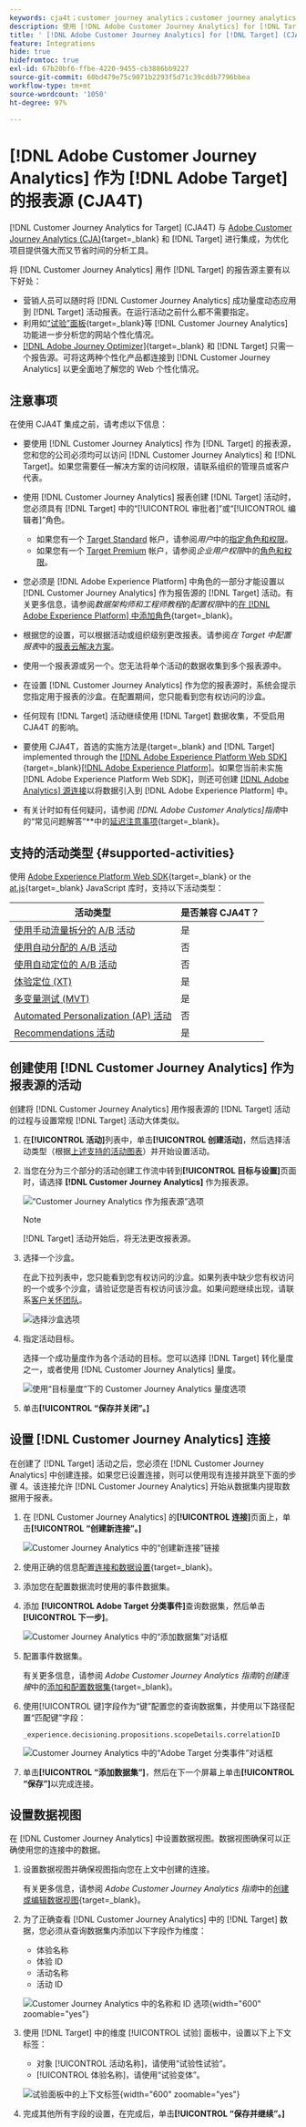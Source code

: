 ```yaml
---
keywords: cja4t；customer journey analytics；customer journey analytics for target；customer journey analytics 报表源；customer journey analytics 作为 target 的报表源
description: 使用 [!DNL Adobe Customer Journey Analytics] for [!DNL Target] (A4T) 根据 [!DNL Customer Journey Analytics] 转化量度和受众区段创建活动，并使用 [!DNL Customer Journey Analytics] 报表检查结果。
title: ' [!DNL Adobe Customer Journey Analytics] for [!DNL Target] (CJA4T) 是什么？'
feature: Integrations
hide: true
hidefromtoc: true
exl-id: 67b20bf6-ffbe-4220-9455-cb3886bb9227
source-git-commit: 60bd479e75c9071b2293f5d71c39cddb7796bbea
workflow-type: tm+mt
source-wordcount: '1050'
ht-degree: 97%

---
```


# [!DNL Adobe Customer Journey Analytics] 作为 [!DNL Adobe Target] 的报表源 (CJA4T)

[!DNL Customer Journey Analytics for Target] (CJA4T) 与 [Adobe Customer Journey Analytics (CJA)](https://experienceleague.adobe.com/docs/customer-journey-analytics.html){target=_blank} 和 [!DNL Target] 进行集成，为优化项目提供强大而又节省时间的分析工具。

将 [!DNL Customer Journey Analytics] 用作 [!DNL Target] 的报告源主要有以下好处：

* 营销人员可以随时将 [!DNL Customer Journey Analytics] 成功量度动态应用到 [!DNL Target] 活动报表。在运行活动之前什么都不需要指定。
* 利用如[“试验”面板](https://experienceleague.adobe.com/docs/analytics-platform/using/cja-workspace/panels/experimentation.html){target=_blank}等 [!DNL Customer Journey Analytics] 功能进一步分析您的网站个性化情况。
* [[!DNL Adobe Journey Optimizer]](https://experienceleague.adobe.com/docs/journey-optimizer/using/reporting/cja-ajo.html){target=_blank} 和 [!DNL Target] 只需一个报告源。可将这两种个性化产品都连接到 [!DNL Customer Journey Analytics] 以更全面地了解您的 Web 个性化情况。

## 注意事项

在使用 CJA4T 集成之前，请考虑以下信息：

* 要使用 [!DNL Customer Journey Analytics] 作为 [!DNL Target] 的报表源，您和您的公司必须均可以访问 [!DNL Customer Journey Analytics] 和 [!DNL Target]。如果您需要任一解决方案的访问权限，请联系组织的管理员或客户代表。
* 使用 [!DNL Customer Journey Analytics] 报表创建 [!DNL Target] 活动时，您必须具有 [!DNL Target] 中的“[!UICONTROL 审批者]”或“[!UICONTROL 编辑者]”角色。
   * 如果您有一个 [Target Standard](/help/main/c-intro/intro.md#section_ACD5EFF17AAB4E979CBEFA0145CCD905) 帐户，请参阅&#x200B;*用户*&#x200B;中的[指定角色和权限](/help/main/administrating-target/c-user-management/c-user-management/user-management.md#roles-permissions)。
   * 如果您有一个 [Target Premium](/help/main/c-intro/intro.md#premium) 帐户，请参阅&#x200B;*企业用户权限*&#x200B;中的[角色和权限](/help/main/administrating-target/c-user-management/property-channel/property-channel.md#roles-permissions)。

* 您必须是 [!DNL Adobe Experience Platform] 中角色的一部分才能设置以 [!DNL Customer Journey Analytics] 作为报告源的 [!DNL Target] 活动。有关更多信息，请参阅&#x200B;*数据架构师和工程师教程*&#x200B;的&#x200B;*配置权限*&#x200B;中的[在  [!DNL Adobe Experience Platform] 中添加角色](https://experienceleague.adobe.com/docs/platform-learn/getting-started-for-data-architects-and-data-engineers/configure-permissions.html){target=_blank}。
* 根据您的设置，可以根据活动或组织级别更改报表。请参阅&#x200B;*在 Target 中配置报表*&#x200B;中的[报表云解决方案](/help/main/administrating-target/reporting.md#solution)。
* 使用一个报表源或另一个。您无法将单个活动的数据收集到多个报表源中。
* 在设置 [!DNL Customer Journey Analytics] 作为您的报表源时，系统会提示您指定用于报表的沙盒。在配置期间，您只能看到您有权访问的沙盒。
* 任何现有 [!DNL Target] 活动继续使用 [!DNL Target] 数据收集，不受启用 CJA4T 的影响。
* 要使用 CJA4T，首选的实施方法是{target=_blank} and [!DNL Target] implemented through the [[!DNL Adobe Experience Platform Web SDK]](https://experienceleague.adobe.com/docs/target-dev/developer/client-side/aep-web-sdk.html){target=_blank}[[!DNL Adobe Experience Platform]](https://experienceleague.adobe.com/docs/experience-platform.html)。如果您当前未实施 [!DNL Adobe Experience Platform Web SDK]，则还可创建 [[!DNL Adobe Analytics] 源连接](https://experienceleague.adobe.com/docs/experience-platform/sources/ui-tutorials/create/adobe-applications/analytics.html?lang=zh-Hans)以将数据引入到 [!DNL Adobe Experience Platform] 中。
* 有关计时如有任何疑问，请参阅 *[!DNL Adobe Customer Analytics]指南*&#x200B;中的“常见问题解答”**&#x200B;中的[延迟注意事项](https://experienceleague.adobe.com/docs/analytics-platform/using/cja-overview/cja-faq.html#latency){target=_blank}。

## 支持的活动类型 {#supported-activities}

使用 [Adobe Experience Platform Web SDK](https://experienceleague.adobe.com/docs/target-dev/developer/client-side/aep-web-sdk.html){target=_blank} or the [at.js](https://experienceleague.adobe.com/docs/target-dev/developer/client-side/at-js-implementation/overview.html){target=_blank} JavaScript 库时，支持以下活动类型：

| 活动类型 | 是否兼容 CJA4T？ |
|--- |--- |
| [使用手动流量拆分的 A/B 活动](/help/main/c-activities/t-test-ab/test-ab.md) | 是 |
| [使用自动分配的 A/B 活动](/help/main/c-activities/automated-traffic-allocation/automated-traffic-allocation.md) | 否 |
| [使用自动定位的 A/B 活动](/help/main/c-activities/auto-target/auto-target-to-optimize.md) | 否 |
| [体验定位 (XT)](/help/main/c-activities/t-experience-target/experience-target.md) | 是 |
| [多变量测试 (MVT)](/help/main/c-activities/c-multivariate-testing/multivariate-testing.md) | 是 |
| [Automated Personalization (AP) 活动](/help/main/c-activities/t-automated-personalization/automated-personalization.md) | 否 |
| [Recommendations 活动](/help/main/c-recommendations/recommendations.md) | 是 |

## 创建使用 [!DNL Customer Journey Analytics] 作为报表源的活动

创建将 [!DNL Customer Journey Analytics] 用作报表源的 [!DNL Target] 活动的过程与设置常规 [!DNL Target] 活动大体类似。

1. 在&#x200B;**[!UICONTROL 活动]**&#x200B;列表中，单击&#x200B;**[!UICONTROL 创建活动]**，然后选择活动类型（根据[上述支持的活动图表](#supported-activities)）并开始设置活动。
1. 当您在分为三个部分的活动创建工作流中转到&#x200B;**[!UICONTROL 目标与设置]**&#x200B;页面时，请选择 **[!DNL Customer Journey Analytics]** 作为报表源。

   ![“Customer Journey Analytics 作为报表源”选项](/help/main/c-integrating-target-with-mac/cja4t/assets/cja-as-reporting-source.png)

   >[!NOTE]
   >
   >[!DNL Target] 活动开始后，将无法更改报表源。

1. 选择一个沙盒。

   在此下拉列表中，您只能看到您有权访问的沙盒。如果列表中缺少您有权访问的一个或多个沙盒，请验证您是否有权访问该沙盒。如果问题继续出现，请联系[客户关怀团队](/help/main/cmp-resources-and-contact-information.md#reference_ACA3391A00EF467B87930A450050077C)。

   ![选择沙盒选项](/help/main/c-integrating-target-with-mac/cja4t/assets/sandbox.png)

1. 指定活动目标。

   选择一个成功量度作为各个活动的目标。您可以选择 [!DNL Target] 转化量度之一，或者使用 [!DNL Customer Journey Analytics] 量度。

   ![使用“目标量度”下的 Customer Journey Analytics 量度选项](/help/main/c-integrating-target-with-mac/cja4t/assets/goal-metric.png)

1. 单击&#x200B;**[!UICONTROL “保存并关闭”。]**

## 设置 [!DNL Customer Journey Analytics] 连接

在创建了 [!DNL Target] 活动之后，您必须在 [!DNL Customer Journey Analytics] 中创建连接。如果您已设置连接，则可以使用现有连接并跳至下面的步骤 4。该连接允许 [!DNL Customer Journey Analytics] 开始从数据集内提取数据用于报表。

1. 在 [!DNL Customer Journey Analytics] 的&#x200B;**[!UICONTROL 连接]**&#x200B;页面上，单击&#x200B;**[!UICONTROL “创建新连接”。]**

   ![Customer Journey Analytics 中的“创建新连接”链接](/help/main/c-integrating-target-with-mac/cja4t/assets/create-connection.png)

1. 使用正确的信息配置[连接和数据设置](https://experienceleague.adobe.com/docs/analytics-platform/using/cja-connections/overview.html){target=_blank}。
1. 添加您在配置数据流时使用的事件数据集。
1. 添加 **[!UICONTROL Adobe Target 分类事件]**&#x200B;查询数据集，然后单击&#x200B;**[!UICONTROL 下一步]**。

   ![Customer Journey Analytics 中的“添加数据集”对话框](/help/main/c-integrating-target-with-mac/cja4t/assets/add-datasets.png)

1. 配置事件数据集。

   有关更多信息，请参阅 *Adobe Customer Journey Analytics 指南*&#x200B;的&#x200B;*创建连接*&#x200B;中的[添加和配置数据集](https://experienceleague.adobe.com/docs/analytics-platform/using/cja-connections/create-connection.html?lang=zh-Hans#add-dataset){target=_blank}。

1. 使用[!UICONTROL 键]字段作为“键”配置您的查询数据集，并使用以下路径配置“匹配键”字段：

   ```
   _experience.decisioning.propositions.scopeDetails.correlationID
   ```

   ![Customer Journey Analytics 中的“Adobe Target 分类事件”对话框](/help/main/c-integrating-target-with-mac/cja4t/assets/classifications-events.png)

1. 单击&#x200B;**[!UICONTROL “添加数据集”]**，然后在下一个屏幕上单击&#x200B;**[!UICONTROL “保存”]**&#x200B;以完成连接。

## 设置数据视图

在 [!DNL Customer Journey Analytics] 中设置数据视图。数据视图确保可以正确使用您的连接中的数据。

1. 设置数据视图并确保视图指向您在上文中创建的连接。

   有关更多信息，请参阅 *Adobe Customer Journey Analytics 指南*&#x200B;中的[创建或编辑数据视图](https://experienceleague.adobe.com/docs/analytics-platform/using/cja-dataviews/create-dataview.html){target=_blank}。

1. 为了正确查看 [!DNL Customer Journey Analytics] 中的 [!DNL Target] 数据，您必须从查询数据集内添加以下字段作为维度：

   * 体验名称
   * 体验 ID
   * 活动名称
   * 活动 ID

   ![Customer Journey Analytics 中的名称和 ID 选项](/help/main/c-integrating-target-with-mac/cja4t/assets/names-and-ids.png){width="600" zoomable="yes"}

1. 使用 [!DNL Target] 中的维度 [!UICONTROL 试验] 面板中，设置以下上下文标签：

   * 对象 [!UICONTROL 活动名称]，请使用“试验性试验”。
   * [!UICONTROL 体验名称]，请使用“试验变体”。

   ![试验面板中的上下文标签](/help/main/c-integrating-target-with-mac/cja4t/assets/context-labels.png){width="600" zoomable="yes"}

1. 完成其他所有字段的设置，在完成后，单击&#x200B;**[!UICONTROL “保存并继续”。]**
